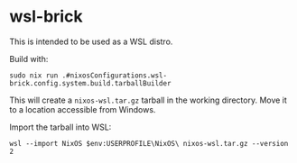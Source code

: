 # wsl-brick

This is intended to be used as a WSL distro.

Build with:
```
sudo nix run .#nixosConfigurations.wsl-brick.config.system.build.tarballBuilder
```
This will create a `nixos-wsl.tar.gz` tarball in the working directory. Move it to a location accessible from Windows.

Import the tarball into WSL:
```
wsl --import NixOS $env:USERPROFILE\NixOS\ nixos-wsl.tar.gz --version 2
```

